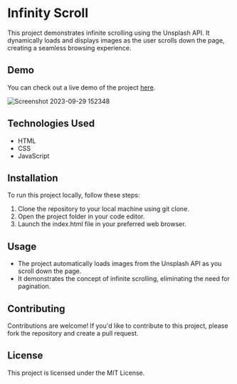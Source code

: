 # Infinity Scroll
This project demonstrates infinite scrolling using the Unsplash API. It dynamically loads and displays images as the user scrolls down the page, creating a seamless browsing experience.

## Demo
You can check out a live demo of the project [here](https://khaledelhannat.github.io/infinityScroll/).

![Screenshot 2023-09-29 152348](https://github.com/khaledelhannat/infinityScroll/assets/76536316/322e834b-88e1-4f7f-913f-31f624df280e)

## Technologies Used
- HTML
- CSS
- JavaScript

## Installation
To run this project locally, follow these steps:
1. Clone the repository to your local machine using git clone.
2. Open the project folder in your code editor.
3. Launch the index.html file in your preferred web browser.

## Usage
- The project automatically loads images from the Unsplash API as you scroll down the page.
- It demonstrates the concept of infinite scrolling, eliminating the need for pagination.

## Contributing
Contributions are welcome! If you'd like to contribute to this project, please fork the repository and create a pull request.

## License
This project is licensed under the MIT License.
